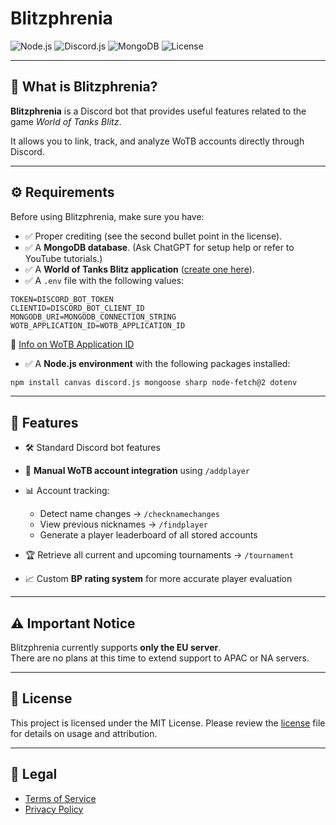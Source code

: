 # Blitzphrenia

![Node.js](https://img.shields.io/badge/Node.js-18.x-green?logo=node.js)
![Discord.js](https://img.shields.io/badge/discord.js-v14-blue?logo=discord)
![MongoDB](https://img.shields.io/badge/MongoDB-Database-success?logo=mongodb)
![License](https://img.shields.io/badge/license-MIT-lightgrey)

---

## 📖 What is Blitzphrenia?  
**Blitzphrenia** is a Discord bot that provides useful features related to the game *World of Tanks Blitz*.  

It allows you to link, track, and analyze WoTB accounts directly through Discord.

---

## ⚙️ Requirements  

Before using Blitzphrenia, make sure you have:  

- ✅ Proper crediting (see the second bullet point in the license).  
- ✅ A **MongoDB database**. (Ask ChatGPT for setup help or refer to YouTube tutorials.)  
- ✅ A **World of Tanks Blitz application** ([create one here](https://developers.wargaming.net/applications)).  
- ✅ A `.env` file with the following values:  

```env
TOKEN=DISCORD_BOT_TOKEN
CLIENTID=DISCORD_BOT_CLIENT_ID
MONGODB_URI=MONGODB_CONNECTION_STRING
WOTB_APPLICATION_ID=WOTB_APPLICATION_ID
````

📌 [Info on WoTB Application ID](https://developers.wargaming.net/documentation/guide/getting-started/#using_application_id)

* ✅ A **Node.js environment** with the following packages installed:

```bash
npm install canvas discord.js mongoose sharp node-fetch@2 dotenv
```

---

## 🚀 Features

* 🛠️ Standard Discord bot features
* 🔗 **Manual WoTB account integration** using `/addplayer`
* 📊 Account tracking:

  * Detect name changes → `/checknamechanges`
  * View previous nicknames → `/findplayer`
  * Generate a player leaderboard of all stored accounts
* 🏆 Retrieve all current and upcoming tournaments → `/tournament`
* 📈 Custom **BP rating system** for more accurate player evaluation

---

## ⚠️ Important Notice  

Blitzphrenia currently supports **only the EU server**.  
There are no plans at this time to extend support to APAC or NA servers.  

---

## 📌 License  

This project is licensed under the MIT License. Please review the [license](./LICENSE) file for details on usage and attribution.  

---

## 📜 Legal  

- [Terms of Service](./TOS.md)  
- [Privacy Policy](./PRIVACY.md)  